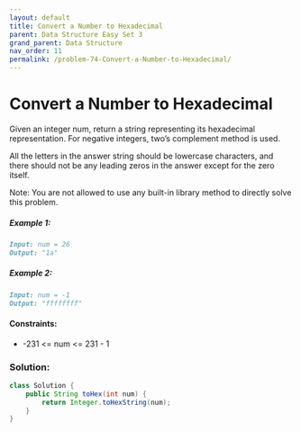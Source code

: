 ```yaml
---
layout: default
title: Convert a Number to Hexadecimal
parent: Data Structure Easy Set 3
grand_parent: Data Structure
nav_order: 11
permalink: /problem-74-Convert-a-Number-to-Hexadecimal/
---
```

# Convert a Number to Hexadecimal

Given an integer num, return a string representing its hexadecimal representation. For negative integers, two’s complement method is used.

All the letters in the answer string should be lowercase characters, and there should not be any leading zeros in the answer except for the zero itself.

Note: You are not allowed to use any built-in library method to directly solve this problem.

##### Example 1:
```markdown
Input: num = 26
Output: "1a"
```
##### Example 2:
```markdown
Input: num = -1
Output: "ffffffff"
```
#### Constraints:
* -231 <= num <= 231 - 1

### Solution:
```java
class Solution {
    public String toHex(int num) {
        return Integer.toHexString(num);
    }
}
```

